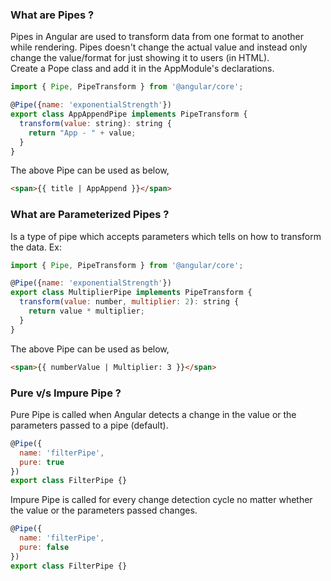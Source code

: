### What are Pipes ?
Pipes in Angular are used to transform data from one format to another while rendering. Pipes doesn't change the actual value and instead only change the value/format for just showing it to users (in HTML).  
Create a Pope class and add it in the AppModule's declarations.
```javascript
import { Pipe, PipeTransform } from '@angular/core';

@Pipe({name: 'exponentialStrength'})
export class AppAppendPipe implements PipeTransform {
  transform(value: string): string {
    return "App - " + value;
  }
}
```
The above Pipe can be used as below,
```html
<span>{{ title | AppAppend }}</span>
```

### What are Parameterized Pipes ?
Is a type of pipe which accepts parameters which tells on how to transform the data. Ex:
```javascript
import { Pipe, PipeTransform } from '@angular/core';

@Pipe({name: 'exponentialStrength'})
export class MultiplierPipe implements PipeTransform {
  transform(value: number, multiplier: 2): string {
    return value * multiplier;
  }
}
```
The above Pipe can be used as below,
```html
<span>{{ numberValue | Multiplier: 3 }}</span>
```

### Pure v/s Impure Pipe ?
Pure Pipe is called when Angular detects a change in the value or the parameters passed to a pipe (default).
```javascript
@Pipe({
  name: 'filterPipe', 
  pure: true
})
export class FilterPipe {}
```
Impure Pipe is called for every change detection cycle no matter whether the value or the parameters passed changes.
```javascript
@Pipe({
  name: 'filterPipe', 
  pure: false
})
export class FilterPipe {}
```


